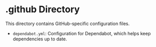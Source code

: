 # .github Directory

This directory contains GitHub-specific configuration files.

- `dependabot.yml`: Configuration for Dependabot, which helps keep dependencies up to date.
